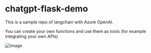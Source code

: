 # chatgpt-flask-demo

This is a sample repo of langchain with Azure OpenAI.

You can create your own functions and use them as tools (for example integrating your own APIs)


![image](https://user-images.githubusercontent.com/3693420/231456825-708015bc-ac5d-43fa-b27e-9aea1bf311e9.png)
